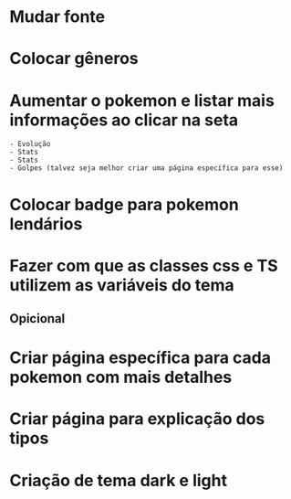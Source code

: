 # Mudar fonte
# Colocar gêneros
# Aumentar o pokemon e listar mais informações ao clicar na seta
    - Evolução
    - Stats
    - Stats
    - Golpes (talvez seja melhor criar uma página específica para esse)
# Colocar badge para pokemon lendários
# Fazer com que as classes css e TS utilizem as variáveis do tema


## Opicional
# Criar página específica para cada pokemon com mais detalhes
# Criar página para explicação dos tipos
# Criação de tema dark e light